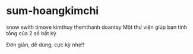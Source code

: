 # sum-hoangkimchi
snow
swith
timove
kimthuy
themthanh
doantay
Một thư viện giúp bạn tính tổng của 2 số bất kỳ

Đơn giản, dễ dùng, cực kỳ nhẹ!!
